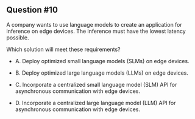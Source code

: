 ## Question #10

 A company wants to use language models to create an application for inference on edge devices. The inference must have the lowest latency possible.

Which solution will meet these requirements?

- A. Deploy optimized small language models (SLMs) on edge devices.

- B. Deploy optimized large language models (LLMs) on edge devices.

- C. Incorporate a centralized small language model (SLM) API for asynchronous communication with edge devices.

- D. Incorporate a centralized large language model (LLM) API for asynchronous communication with edge devices.